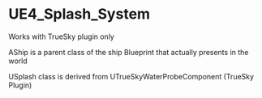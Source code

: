 # UE4_Splash_System
Works with TrueSky plugin only

AShip is a parent class of the ship Blueprint that actually presents in the world

USplash class is derived from UTrueSkyWaterProbeComponent (TrueSky Plugin)
